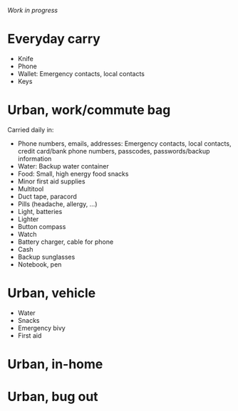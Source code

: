 *Work in progress*

# Everyday carry

* Knife
* Phone
* Wallet: Emergency contacts, local contacts
* Keys

# Urban, work/commute bag

Carried daily in:

* Phone numbers, emails, addresses: Emergency contacts, local contacts, credit card/bank phone numbers, passcodes, passwords/backup information
* Water: Backup water container
* Food: Small, high energy food snacks
* Minor first aid supplies
* Multitool
* Duct tape, paracord
* Pills (headache, allergy, ...)
* Light, batteries
* Lighter
* Button compass
* Watch
* Battery charger, cable for phone
* Cash
* Backup sunglasses
* Notebook, pen

# Urban, vehicle

* Water
* Snacks
* Emergency bivy
* First aid

# Urban, in-home

# Urban, bug out
